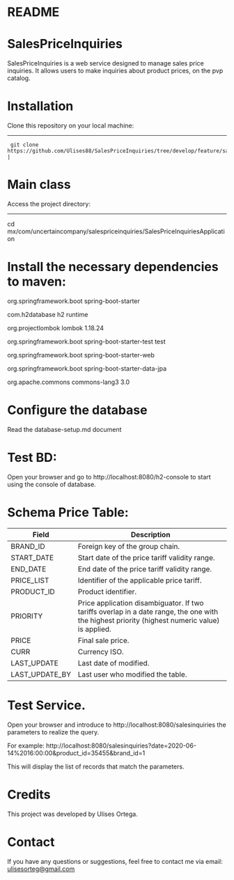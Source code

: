 # README

# SalesPriceInquiries

SalesPriceInquiries is a web service designed to manage sales price inquiries. It allows users to make inquiries about
product prices, on the pvp catalog.

# Installation

Clone this repository on your local machine:


------------------------------------------------------------------------------------------------------

     git clone https://github.com/Ulises88/SalesPriceInquiries/tree/develop/feature/salespriceinquiries | 

# Main class

Access the project directory:

-------------------------------------------------------------------------------
cd mx/com/uncertaincompany/salespriceinquiries/SalesPriceInquiriesApplication

# Install the necessary dependencies to maven:

<groupId>org.springframework.boot</groupId>
<artifactId>spring-boot-starter</artifactId>

<groupId>com.h2database</groupId>
<artifactId>h2</artifactId>
<scope>runtime</scope>

<groupId>org.projectlombok</groupId>
<artifactId>lombok</artifactId>
<version>1.18.24</version>

<groupId>org.springframework.boot</groupId>
<artifactId>spring-boot-starter-test</artifactId>
<scope>test</scope>

<groupId>org.springframework.boot</groupId>
<artifactId>spring-boot-starter-web</artifactId>

<groupId>org.springframework.boot</groupId>
<artifactId>spring-boot-starter-data-jpa</artifactId>

<groupId>org.apache.commons</groupId>
<artifactId>commons-lang3</artifactId>
<version>3.0</version>

# Configure the database

Read the database-setup.md document

# Test BD:

Open your browser and go to http://localhost:8080/h2-console to start using the console of database.

# Schema Price Table:

| Field          | Description                                                                                                                                    |
|----------------|------------------------------------------------------------------------------------------------------------------------------------------------|
| BRAND_ID       | Foreign key of the group chain.                                                                                                                |
| START_DATE     | Start date of the price tariff validity range.                                                                                                 |
| END_DATE       | End date of the price tariff validity range.                                                                                                   |
| PRICE_LIST     | Identifier of the applicable price tariff.                                                                                                     |
| PRODUCT_ID     | Product identifier.                                                                                                                            |
| PRIORITY       | Price application disambiguator. If two tariffs overlap in a date range, the one with the highest priority (highest numeric value) is applied. |
| PRICE          | Final sale price.                                                                                                                              |
| CURR           | Currency ISO.                                                                                                                                  |
| LAST_UPDATE    | Last date of modified.                                                                                                                         |
| LAST_UPDATE_BY | Last user who modified the table.                                                                                                              |

# Test Service.

Open your browser and introduce to http://localhost:8080/salesinquiries the parameters to realize the query.

For example:
http://localhost:8080/salesinquiries?date=2020-06-14%2016:00:00&product_id=35455&brand_id=1

This will display the list of records that match the parameters.

# Credits

This project was developed by Ulises Ortega.


# Contact

If you have any questions or suggestions, feel free to contact me via email: ulisesorteg@gmail.com


